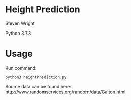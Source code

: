 # Height Prediction

Steven Wright

Python 3.7.3

# Usage
Run command:

```
python3 heightPrediction.py
```

Source data can be found here: http://www.randomservices.org/random/data/Galton.html 
